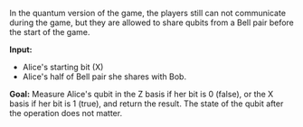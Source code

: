 In the quantum version of the game, the players still can not communicate during the game,
but they are allowed to share qubits from a Bell pair before the start of the game.

**Input:**

- Alice's starting bit (X)
- Alice's half of Bell pair she shares with Bob.

**Goal:**
  Measure Alice's qubit in the Z basis if her bit is 0 (false), or the X basis if her bit is 1 (true), and return the result.
  The state of the qubit after the operation does not matter.
